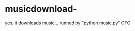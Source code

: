 # musicdownload-
yes, it downloads music...                                                                 																																								runned by "python music.py" OFC

